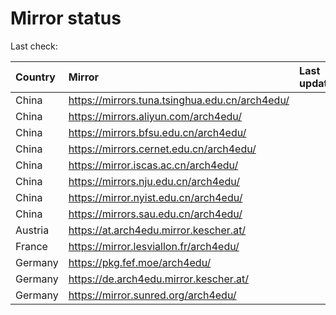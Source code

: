<script src="./time.js"></script>
# Mirror status
Last check: <script type="text/javascript">localize(1736111944.770507);</script>

|Country|Mirror|Last update|
|:------|:-----|:----------|
|China|https://mirrors.tuna.tsinghua.edu.cn/arch4edu/|<script type="text/javascript">localize(1736063209);</script>|
|China|https://mirrors.aliyun.com/arch4edu/|<script type="text/javascript">localize(1736063209);</script>|
|China|https://mirrors.bfsu.edu.cn/arch4edu/|<script type="text/javascript">localize(1736063209);</script>|
|China|https://mirrors.cernet.edu.cn/arch4edu/|<script type="text/javascript">localize(1736063209);</script>|
|China|https://mirror.iscas.ac.cn/arch4edu/|<script type="text/javascript">localize(1736063209);</script>|
|China|https://mirrors.nju.edu.cn/arch4edu/|<script type="text/javascript">localize(1736063209);</script>|
|China|https://mirror.nyist.edu.cn/arch4edu/|<script type="text/javascript">localize(1736063209);</script>|
|China|https://mirrors.sau.edu.cn/arch4edu/|<script type="text/javascript">localize(1731653531);</script>|
|Austria|https://at.arch4edu.mirror.kescher.at/|<script type="text/javascript">localize(1736063209);</script>|
|France|https://mirror.lesviallon.fr/arch4edu/|<script type="text/javascript">localize(1736063209);</script>|
|Germany|https://pkg.fef.moe/arch4edu/|<script type="text/javascript">localize(1736063209);</script>|
|Germany|https://de.arch4edu.mirror.kescher.at/|<script type="text/javascript">localize(1736063209);</script>|
|Germany|https://mirror.sunred.org/arch4edu/|<script type="text/javascript">localize(1736063209);</script>|

<script src="./tablefilter/tablefilter.js"></script>
<script src="./table.js"></script>
